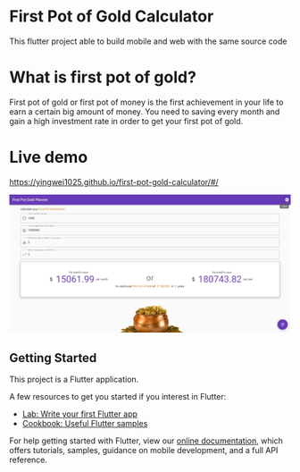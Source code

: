 # First Pot of Gold Calculator

This flutter project able to build mobile and web with the same source code

# What is first pot of gold?

First pot of gold or first pot of money is the first achievement in your life to earn a certain big amount of money. You need to saving every month and gain a high investment rate in order to get your first pot of gold.

# Live demo

https://yingwei1025.github.io/first-pot-gold-calculator/#/

![ScreenShot](/screenshot.jpeg)

## Getting Started

This project is a Flutter application.

A few resources to get you started if you interest in Flutter:

- [Lab: Write your first Flutter app](https://flutter.dev/docs/get-started/codelab)
- [Cookbook: Useful Flutter samples](https://flutter.dev/docs/cookbook)

For help getting started with Flutter, view our
[online documentation](https://flutter.dev/docs), which offers tutorials,
samples, guidance on mobile development, and a full API reference.

